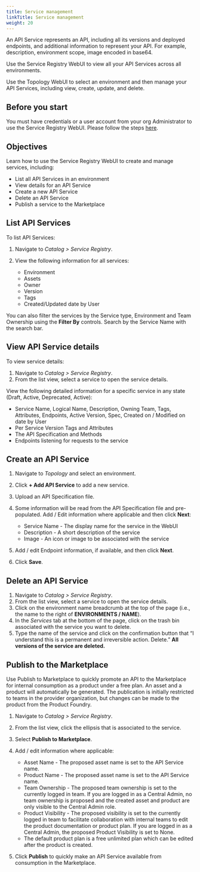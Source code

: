 ```yaml
---
title: Service management
linkTitle: Service management
weight: 20
---
```


An API Service represents an API, including all its versions and deployed endpoints, and additional information to represent your API. For example, description, environment scope, image encoded in base64.

Use the Service Registry WebUI to view all your API Services across all environments.

Use the Topology WebUI to select an environment and then manage your API Services, including view, create, update, and delete.

## Before you start

You must have credentials or a user account from your org Administrator to use the Service Registry WebUI.  Please follow the steps [here](https://docs.axway.com/bundle/platform-management/page/docs/management_guide/organizations/managing_organizations/index.html#managing-users).

## Objectives

Learn how to use the Service Registry WebUI to create and manage services, including:

* List all API Services in an environment
* View details for an API Service
* Create a new API Service
* Delete an API Service
* Publish a service to the Marketplace

## List API Services

To list API Services:

1. Navigate to *Catalog > Service Registry*.
2. View the following information for all services:

   * Environment
   * Assets
   * Owner
   * Version
   * Tags
   * Created/Updated date by User

You can also filter the services by the Service type, Environment and Team Ownership using the **Filter By** controls. Search by the Service Name with the search bar.

## View API Service details

To view service details:

1. Navigate to *Catalog > Service Registry*.
2. From the list view, select a service to open the service details.

View the following detailed information for a specific service in any state (Draft, Active, Deprecated, Active):

* Service Name, Logical Name, Description, Owning Team, Tags, Attributes, Endpoints, Active Version, Spec, Created on / Modified on date by User
* Per Service Version Tags and Attributes
* The API Specification and Methods
* Endpoints listening for requests to the service

## Create an API Service

1. Navigate to *Topology* and select an environment.
2. Click **+ Add API Service** to add a new service.
3. Upload an API Specification file.
4. Some information will be read from the API Specification file and pre-populated. Add / Edit information where applicable and then click **Next**:

    * Service Name - The display name for the service in the WebUI
    * Description - A short description of the service
    * Image - An icon or image to be associated with the service

5. Add / edit Endpoint information, if available, and then click **Next**.
6. Click **Save**.

## Delete an API Service

1. Navigate to *Catalog > Service Registry*.
2. From the list view, select a service to open the service details.
3. Click on the environment name breadcrumb at the top of the page (i.e., the name to the right of **ENVIRONMENTS / NAME**).
4. In the *Services* tab at the bottom of the page, click on the trash bin associated with the service you want to delete.
5. Type the name of the service and click on the confirmation button that “I understand this is a permanent and irreversible action. Delete.” **All versions of the service are deleted.**

## Publish to the Marketplace

Use Publish to Marketplace to quickly promote an API to the Marketplace for internal consumption as a product under a free plan. An asset and a product will automatically be generated. The publication is initially restricted to teams in the provider organization, but changes can be made to the product from the Product Foundry.

1. Navigate to *Catalog > Service Registry*.
2. From the list view, click the ellipsis that is associated to the service.
3. Select **Publish to Marketplace**.
4. Add / edit information where applicable:

    * Asset Name - The proposed asset name is set to the API Service name.  
    * Product Name - The proposed asset name is set to the API Service name.
    * Team Ownership - The proposed team ownership is set to the currently logged in team.  If you are logged in as a Central Admin, no team ownership is proposed and the created asset and product are only visible to the Central Admin role.
    * Product Visibility - The proposed visibility is set to the currently logged in team to facilitate collaboration with internal teams to edit the product documentation or product plan.  If you are logged in as a Central Admin, the proposed Product Visibility is set to None.
    * The default product plan is a free unlimited plan which can be edited after the product is created.

5. Click **Publish** to quickly make an API Service available from consumption in the Marketplace.

